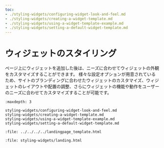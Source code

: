 ```yaml
---
toc:
- ./styling-widgets/configuring-widget-look-and-feel.md
- ./styling-widgets/creating-a-widget-template.md
- ./styling-widgets/using-a-widget-template-example.md
- ./styling-widgets/setting-a-default-widget-template.md
---
```

# ウィジェットのスタイリング

ページ上にウィジェットを追加した後は、ニーズに合わせてウィジェットの外観をカスタマイズすることができます。 様々な設定オプションが用意されているため、サイトのブランディングに合わせたウィジェットのカスタマイズ、ウィジェットのレイアウトや配置の調整、さらにウィジェットの機能や動作をユーザーのニーズに合わせてカスタマイズすることが可能です。

```{toctree}
:maxdepth: 3

styling-widgets/configuring-widget-look-and-feel.md
styling-widgets/creating-a-widget-template.md
styling-widgets/using-a-widget-template-example.md
styling-widgets/setting-a-default-widget-template.md
```

```{raw} html
:file: ../../../../landingpage_template.html
```

```{raw} html
:file: styling-widgets/landing.html
```
